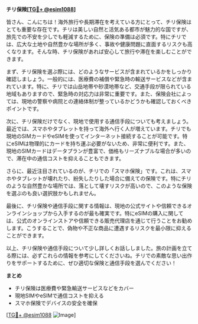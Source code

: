 **チリ保険[[TG💪+ @esim1088](https://t.me/s/esim1088)]**

皆さん、こんにちは！海外旅行や長期滞在を考えている方にとって、チリ保険はとても重要な存在です。チリは美しい自然と活気ある都市が魅力的な国ですが、旅先での不安を少しでも軽減するために、保険の準備は必須です。特にチリでは、広大な土地や自然豊かな場所が多く、事故や健康問題に直面するリスクも高くなります。そんな時、チリ保険があれば安心して旅行や滞在を楽しむことができます。

まず、チリ保険を選ぶ際には、どのようなサービスが含まれているかをしっかり確認しましょう。一般的には、医療費の補償や緊急時の輸送サービスなどが含まれています。特に、チリでは山岳地帯や砂漠地帯など、交通手段が限られている地域もありますので、緊急時の対応力は非常に重要です。また、保険会社によっては、現地の警察や病院との連絡体制が整っているかどうかも確認しておくべきポイントです。

次に、チリ保険だけでなく、現地で使用する通信手段についても考えましょう。最近では、スマホやタブレットを持って海外へ行く人が増えています。チリでも現地のSIMカードやeSIMを使ってインターネット接続することが可能です。特にeSIMは物理的にカードを持ち運ぶ必要がないため、非常に便利です。また、現地のSIMカードはデータプランが豊富で、価格もリーズナブルな場合が多いので、滞在中の通信コストを抑えることもできます。

さらに、最近注目されているのが、チリでの「スマホ保険」です。これは、スマホやタブレットが壊れたり、紛失したりした場合に備えての保険です。特にチリのような自然豊かな場所では、落として壊すリスクが高いので、このような保険を選ぶのも良い選択肢かもしれません。

最後に、チリ保険や通信手段に関する情報は、現地の公式サイトや信頼できるオンラインショップから入手するのが最も確実です。特にeSIMの購入に関しては、公式のオンラインストアや信頼できる販売代理店を通じて行うことをお勧めします。こうすることで、偽物や不正な商品に遭遇するリスクを最小限に抑えることができます。

以上、チリ保険や通信手段について少し詳しくお話ししました。旅の計画を立てる際には、必ずこれらの情報を参考にしてくださいね。チリでの素敵な思い出作りをサポートするために、ぜひ適切な保険と通信手段を選んでください！

**まとめ**
- チリ保険は医療費や緊急輸送サービスなどをカバー
- 現地SIMやeSIMで通信コストを抑える
- スマホ保険でデバイスの安全を確保

[[TG💪+ @esim1088](https://t.me/s/esim1088) ![Image](https://i.postimg.cc/Y0z9fWf4/image.png)]